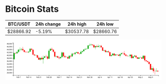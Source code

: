 # Bitcoin Stats

BTC/USDT|24h change|24h high|24h low|
|---|---|---|---|
|$28866.92|-5.19%|$30537.78|$28660.76|

<img src="./chart.svg">
